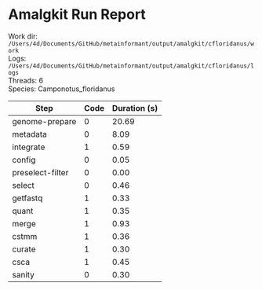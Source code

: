 # Amalgkit Run Report

Work dir: `/Users/4d/Documents/GitHub/metainformant/output/amalgkit/cfloridanus/work`  
Logs: `/Users/4d/Documents/GitHub/metainformant/output/amalgkit/cfloridanus/logs`  
Threads: 6  
Species: Camponotus_floridanus  

| Step | Code | Duration (s) |
|------|------|--------------|
| genome-prepare | 0 | 20.69 |
| metadata | 0 | 8.09 |
| integrate | 1 | 0.59 |
| config | 0 | 0.05 |
| preselect-filter | 0 | 0.00 |
| select | 0 | 0.46 |
| getfastq | 1 | 0.33 |
| quant | 1 | 0.35 |
| merge | 1 | 0.93 |
| cstmm | 1 | 0.36 |
| curate | 1 | 0.30 |
| csca | 1 | 0.45 |
| sanity | 0 | 0.30 |